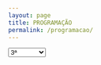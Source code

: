 ```yaml
---
layout: page
title: PROGRAMAÇÃO
permalink: /programacao/
---
```

</ul>
<div class="for-320">
 <select class="mobile-dropdown">
<option value="guide-article-2" >2ª</option>
<option value="guide-article-3" selected>3ª</option>
<option value="guide-article-4" >4ª</option>
<option value="guide-article-5" >5ª</option>
<option value="guide-article-6" >6ª</option>
<option value="guide-article-sab" >Sábado</option>
<option value="guide-article-dom" >Domingo</option>
</select>

<!-- nao mexer -->







<!-- nao mexer -->
